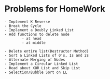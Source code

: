 

# Problems for HomeWork
	- Implement K Reverse
	- Break the Cycle
	- Implement a Doubly Linked List
	- Add functions to delete node 
			- at head
			- at middle

	- Delete entire list(Destructor Method)
	- Sort a Linked Lists of 0's, 1s and 2s
	- Alternate Merging of Nodes
	- Implement a Circular Linked List
	- Read about XOR List and Skip List
	- Selection/Bubble Sort on LL
